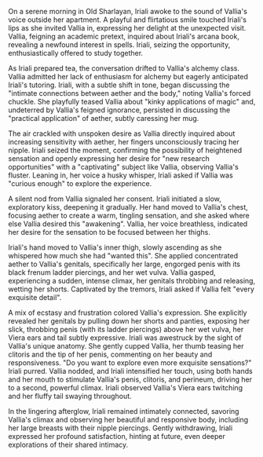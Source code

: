 On a serene morning in Old Sharlayan, Iriali awoke to the sound of Vallia's voice outside her apartment. A playful and flirtatious smile touched Iriali's lips as she invited Vallia in, expressing her delight at the unexpected visit. Vallia, feigning an academic pretext, inquired about Iriali's arcana book, revealing a newfound interest in spells. Iriali, seizing the opportunity, enthusiastically offered to study together.

As Iriali prepared tea, the conversation drifted to Vallia's alchemy class. Vallia admitted her lack of enthusiasm for alchemy but eagerly anticipated Iriali's tutoring. Iriali, with a subtle shift in tone, began discussing the "intimate connections between aether and the body," noting Vallia's forced chuckle. She playfully teased Vallia about "kinky applications of magic" and, undeterred by Vallia's feigned ignorance, persisted in discussing the "practical application" of aether, subtly caressing her mug.

The air crackled with unspoken desire as Vallia directly inquired about increasing sensitivity with aether, her fingers unconsciously tracing her nipple. Iriali seized the moment, confirming the possibility of heightened sensation and openly expressing her desire for "new research opportunities" with a "captivating" subject like Vallia, observing Vallia's fluster. Leaning in, her voice a husky whisper, Iriali asked if Vallia was "curious enough" to explore the experience.

A silent nod from Vallia signaled her consent. Iriali initiated a slow, exploratory kiss, deepening it gradually. Her hand moved to Vallia's chest, focusing aether to create a warm, tingling sensation, and she asked where else Vallia desired this "awakening". Vallia, her voice breathless, indicated her desire for the sensation to be focused between her thighs.

Iriali's hand moved to Vallia's inner thigh, slowly ascending as she whispered how much she had "wanted this". She applied concentrated aether to Vallia's genitals, specifically her large, engorged penis with its black frenum ladder piercings, and her wet vulva. Vallia gasped, experiencing a sudden, intense climax, her genitals throbbing and releasing, wetting her shorts. Captivated by the tremors, Iriali asked if Vallia felt "every exquisite detail".

A mix of ecstasy and frustration colored Vallia's expression. She explicitly revealed her genitals by pulling down her shorts and panties, exposing her slick, throbbing penis (with its ladder piercings) above her wet vulva, her Viera ears and tail subtly expressive. Iriali was awestruck by the sight of Vallia's unique anatomy. She gently cupped Vallia, her thumb teasing her clitoris and the tip of her penis, commenting on her beauty and responsiveness. "Do you want to explore even more exquisite sensations?" Iriali purred. Vallia nodded, and Iriali intensified her touch, using both hands and her mouth to stimulate Vallia's penis, clitoris, and perineum, driving her to a second, powerful climax. Iriali observed Vallia's Viera ears twitching and her fluffy tail swaying throughout.

In the lingering afterglow, Iriali remained intimately connected, savoring Vallia's climax and observing her beautiful and responsive body, including her large breasts with their nipple piercings. Gently withdrawing, Iriali expressed her profound satisfaction, hinting at future, even deeper explorations of their shared intimacy.